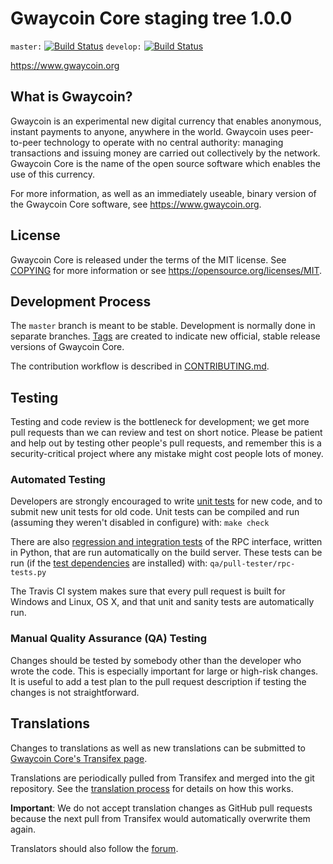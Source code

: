 Gwaycoin Core staging tree 1.0.0
===============================

`master:` [![Build Status](https://travis-ci.org/gwaycoin/gwaycoin.svg?branch=master)](https://travis-ci.org/gwaycoin/gwaycoin) `develop:` [![Build Status](https://travis-ci.org/gwaycoin/gwaycoin.svg?branch=develop)](https://travis-ci.org/gwaycoin/gwaycoin/branches)

https://www.gwaycoin.org


What is Gwaycoin?
----------------

Gwaycoin is an experimental new digital currency that enables anonymous, instant
payments to anyone, anywhere in the world. Gwaycoin uses peer-to-peer technology
to operate with no central authority: managing transactions and issuing money
are carried out collectively by the network. Gwaycoin Core is the name of the open
source software which enables the use of this currency.

For more information, as well as an immediately useable, binary version of
the Gwaycoin Core software, see https://www.gwaycoin.org.


License
-------

Gwaycoin Core is released under the terms of the MIT license. See [COPYING](COPYING) for more
information or see https://opensource.org/licenses/MIT.

Development Process
-------------------

The `master` branch is meant to be stable. Development is normally done in separate branches.
[Tags](https://github.com/gwayhub/gwaycoin/tags) are created to indicate new official,
stable release versions of Gwaycoin Core.

The contribution workflow is described in [CONTRIBUTING.md](CONTRIBUTING.md).

Testing
-------

Testing and code review is the bottleneck for development; we get more pull
requests than we can review and test on short notice. Please be patient and help out by testing
other people's pull requests, and remember this is a security-critical project where any mistake might cost people
lots of money.

### Automated Testing

Developers are strongly encouraged to write [unit tests](/doc/unit-tests.md) for new code, and to
submit new unit tests for old code. Unit tests can be compiled and run
(assuming they weren't disabled in configure) with: `make check`

There are also [regression and integration tests](/qa) of the RPC interface, written
in Python, that are run automatically on the build server.
These tests can be run (if the [test dependencies](/qa) are installed) with: `qa/pull-tester/rpc-tests.py`

The Travis CI system makes sure that every pull request is built for Windows
and Linux, OS X, and that unit and sanity tests are automatically run.

### Manual Quality Assurance (QA) Testing

Changes should be tested by somebody other than the developer who wrote the
code. This is especially important for large or high-risk changes. It is useful
to add a test plan to the pull request description if testing the changes is
not straightforward.

Translations
------------

Changes to translations as well as new translations can be submitted to
[Gwaycoin Core's Transifex page](https://www.transifex.com/projects/p/gwaycoin/).

Translations are periodically pulled from Transifex and merged into the git repository. See the
[translation process](doc/translation_process.md) for details on how this works.

**Important**: We do not accept translation changes as GitHub pull requests because the next
pull from Transifex would automatically overwrite them again.

Translators should also follow the [forum](https://www.gwaycoin.org/forum/topic/gwaycoin-worldwide-collaboration.88/).
